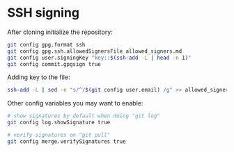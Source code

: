 # SSH signing

After cloning initialize the repository:

```sh
git config gpg.format ssh
git config gpg.ssh.allowedSignersFile allowed_signers.md
git config user.signingKey "key::$(ssh-add -L | head -n 1)"
git config commit.gpgsign true
```

Adding key to the file:

```sh
ssh-add -L | sed -e "s/^/$(git config user.email) /g" >> allowed_signers
```

Other config variables you may want to enable:

```sh
# show signatures by default when doing "git log"
git config log.showSignature true

# verify signatures on "git pull"
git config merge.verifySignatures true
```
